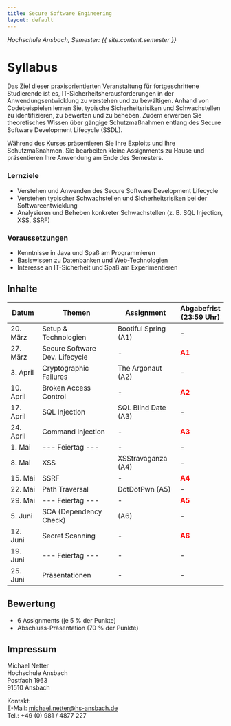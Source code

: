 ```yaml
---
title: Secure Software Engineering
layout: default
---
```

*Hochschule Ansbach, Semester: {{ site.content.semester }}*
# Syllabus

Das Ziel dieser praxisorientierten Veranstaltung für fortgeschrittene Studierende ist es, IT-Sicherheitsherausforderungen in der Anwendungsentwicklung zu verstehen und zu bewältigen. Anhand von Codebeispielen lernen Sie, typische Sicherheitsrisiken und Schwachstellen zu identifizieren, zu bewerten und zu beheben. Zudem erwerben Sie theoretisches Wissen über gängige Schutzmaßnahmen entlang des Secure Software Development Lifecycle (SSDL).

Während des Kurses präsentieren Sie Ihre Exploits und Ihre Schutzmaßnahmen. Sie bearbeiten kleine Assignments zu Hause und präsentieren Ihre Anwendung am Ende des Semesters.

### Lernziele
- Verstehen und Anwenden des Secure Software Development Lifecycle
- Verstehen typischer Schwachstellen und Sicherheitsrisiken bei der Softwareentwicklung
- Analysieren und Beheben konkreter Schwachstellen (z. B. SQL Injection, XSS, SSRF)

### Voraussetzungen
- Kenntnisse in Java und Spaß am Programmieren
- Basiswissen zu Datenbanken und Web-Technologien
- Interesse an IT-Sicherheit und Spaß am Experimentieren

## Inhalte

| **Datum** | **Themen**                     | **Assignment**       | **Abgabefrist<br>(23:59 Uhr)**         |
|-----------|--------------------------------|----------------------|----------------------------------------|
| 20. März  | Setup & Technologien           | Bootiful Spring (A1) | -                                      |
| 27. März  | Secure Software Dev. Lifecycle | -                    | <span style="color:red"> **A1**</span> |
| 3. April  | Cryptographic Failures         | The Argonaut (A2)    | -                                      |
| 10. April | Broken Access Control          | -                    | <span style="color:red"> **A2**</span> |
| 17. April | SQL Injection                  | SQL Blind Date (A3)  | -                                      |
| 24. April | Command Injection              | -                    | <span style="color:red"> **A3**</span> |
| 1. Mai    | --- Feiertag ---               | -                    | -                                      |
| 8. Mai    | XSS                            | XSStravaganza (A4)   | -                                      |
| 15. Mai   | SSRF                           | -                    | <span style="color:red"> **A4**</span> |
| 22. Mai   | Path Traversal                 | DotDotPwn (A5)       | -                                      |
| 29. Mai   | --- Feiertag ---               | -                    | <span style="color:red"> **A5**</span> |
| 5. Juni   | SCA (Dependency Check)         | (A6)                 | -                                      |
| 12. Juni  | Secret Scanning                | -                    | <span style="color:red"> **A6**</span> |
| 19. Juni  | --- Feiertag ---               | -                    | -                                      |
| 25. Juni  | Präsentationen                 | -                    | -                                      |

## Bewertung

- 6 Assignments (je 5 % der Punkte)
- Abschluss-Präsentation (70 % der Punkte)

## Impressum

Michael Netter<br>
Hochschule Ansbach<br>
Postfach 1963<br>
91510 Ansbach<br>

Kontakt:<br>
E-Mail: michael.netter@hs-ansbach.de<br>
Tel.: +49 (0) 981 / 4877 227